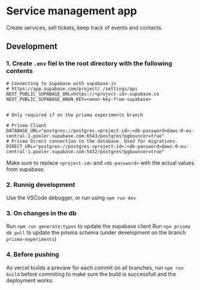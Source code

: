 # Service management app

Create services, sell tickets, keep track of events and contacts.

## Development

### 1. Create `.env` fiel in the root directory with the following contents

```env
# Connecting to Supabase with supabase-js
# https://app.supabase.com/project/_/settings/api
NEXT_PUBLIC_SUPABASE_URL=https://<project-id>.supabase.co
NEXT_PUBLIC_SUPABASE_ANON_KEY=<anon-key-from-supabase>


# Only required if on the prisma experiments branch

# Prisma Client
DATABASE_URL="postgres://postgres.<project-id>:<db-password>@aws-0-eu-central-1.pooler.supabase.com:6543/postgres?pgbouncer=true"
# Prisma Direct connection to the database. Used for migrations.
DIRECT_URL="postgres://postgres.<project-id>:<db-password>@aws-0-eu-central-1.pooler.supabase.com:5432/postgres?pgbouncer=true"
```

Make sure to replace `<project-id>` and `<db-password>` with the actual values from supabase.

### 2. Runnig development

Use the VSCode debugger, or run using `npm run dev`

### 3. On changes in the db

Run `npm run generate:types` to update the supabase client
Run `npx prisma db pull` to update the prisma schema (under development on the branch `prisma-experiments`)

### 4. Before pushing

As vercel builds a preview for each commit on all branches, run `npm run build` before commiting to make sure the build is successfull and the deployment works.
